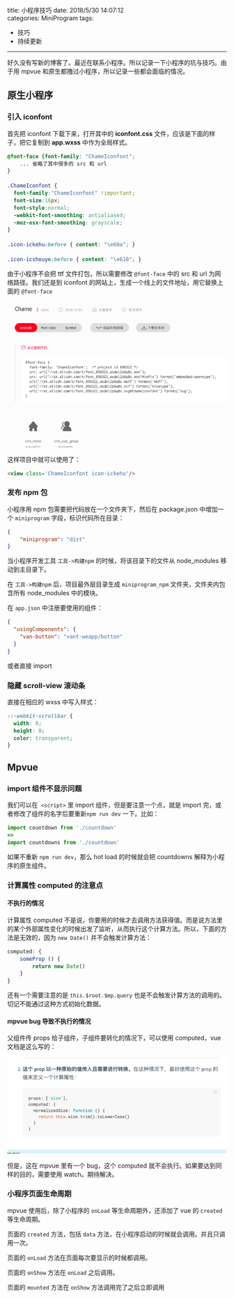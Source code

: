 title: 小程序技巧 
date: 2018/5/30 14:07:12  
categories: MiniProgram
tags: 
 - 技巧
 - 持续更新

---

好久没有写新的博客了。最近在联系小程序。所以记录一下小程序的坑与技巧。由于用 mpvue 和原生都撸过小程序，所以记录一些都会面临的情况。

<!--more-->

## 原生小程序

###  引入 iconfont

首先把 iconfont 下载下来，打开其中的 **iconfont.css** 文件，应该是下面的样子，把它复制到 **app.wxss** 中作为全局样式。

```css
@font-face {font-family: "ChameIconfont";
	... 省略了其中很多的 src 和 url
}

.ChameIconfont {
  font-family:"ChameIconfont" !important;
  font-size:16px;
  font-style:normal;
  -webkit-font-smoothing: antialiased;
  -moz-osx-font-smoothing: grayscale;
}

.icon-ickehu:before { content: "\e60a"; }

.icon-icshouye:before { content: "\e610"; }
```

由于小程序不会把 ttf 文件打包，所以需要修改 `@font-face` 中的 src 和 url 为网络路径。我们还是到 iconfont 的网站上，生成一个线上的文件地址，用它替换上面的 `@font-face`

![](https://github.com/zhang759740844/MyImgs/blob/master/MyBlog/iconfont_1.png?raw=true)

这样项目中就可以使用了：

```html
<view class='ChameIconfont icon-ickehu'/>
```



### 发布 npm 包

小程序用 npm 包需要把代码放在一个文件夹下，然后在 package.json 中增加一个 `miniprogram` 字段，标识代码所在目录：

```json
{
    "miniprogram": "dist"
}
```

当小程序开发工具 `工具->构建npm` 的时候，将该目录下的文件从 node_modules 移动到主目录下。

在 `工具->构建npm` 后，项目最外层目录生成 `miniprogram_npm` 文件夹，文件夹内包含所有 node_modules 中的模块。

在 `app.json` 中注册要使用的组件：
```json
{
  "usingComponents": {
    "van-button": "vant-weapp/button"
  }
}
```

或者直接 import

### 隐藏 scroll-view 滚动条

直接在相应的 wxss 中写入样式：

```css
::-webkit-scrollbar {
  width: 0;
  height: 0;
  color: transparent;
}
```

## Mpvue

### import 组件不显示问题

我们可以在` <script>` 里 import 组件，但是要注意一个点，就是 import 完，或者修改了组件的名字后要重新`npm run dev` 一下。比如：

```JavaScript
import countdown from './countdown'
=>
import countdowns from './countdown'
```

如果不重新 `npm run dev`，那么 hot load 的时候就会把 countdowns 解释为小程序的原生组件。

### 计算属性 computed 的注意点

#### 不执行的情况

计算属性 computed 不是说，你要用的时候才去调用方法获得值。而是说方法里的某个外部属性变化的时候出发了监听，从而执行这个计算方法。所以，下面的方法是无效的，因为 `new Date()` 并不会触发计算方法：

```javascript
computed: {
    someProp () {
        return new Date()
    }
}
```

还有一个需要注意的是 `this.$root.$mp.query` 也是不会触发计算方法的调用的。切记不能通过这种方式初始化数据。

#### mpvue bug 导致不执行的情况

父组件传 props 给子组件，子组件要转化的情况下，可以使用 computed，vue 文档是这么写的：

![](https://github.com/zhang759740844/MyImgs/blob/master/MyBlog/vue_prop.png?raw=true)

但是，这在 mpvue 里有一个 bug，这个 computed 就不会执行。如果要达到同样的目的，需要使用 watch。期待解决。

### 小程序页面生命周期

mpvue 使用后，除了小程序的 `onLoad` 等生命周期外，还添加了 vue 的 `created` 等生命周期。

页面的 `created`  方法，包括 `data` 方法，在小程序启动的时候就会调用。并且只调用一次。

页面的 `onLoad` 方法在页面每次要显示的时候都调用。

页面的 `onShow` 方法在 `onLoad` 之后调用。

页面的 `mounted` 方法在 `onShow` 方法调用完了之后立即调用


